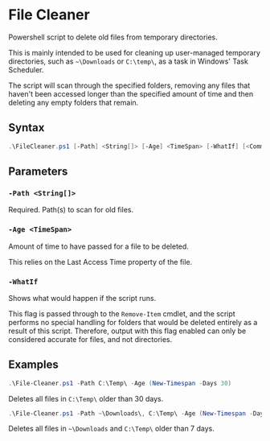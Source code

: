 # File Cleaner

Powershell script to delete old files from temporary directories.

This is mainly intended to be used for cleaning up user-managed temporary directories, such as `~\Downloads` or `C:\temp\`, as a task in Windows' Task Scheduler.

The script will scan through the specified folders, removing any files that haven't been accessed longer than the specified amount of time and then deleting any empty folders that remain.


## Syntax

```powershell
.\FileCleaner.ps1 [-Path] <String[]> [-Age] <TimeSpan> [-WhatIf] [<CommonParameters>]
```


## Parameters

### `-Path <String[]>`
Required. Path(s) to scan for old files.

### `-Age <TimeSpan>`
Amount of time to have passed for a file to be deleted.

This relies on the Last Access Time property of the file.

### `-WhatIf`
Shows what would happen if the script runs.

This flag is passed through to the `Remove-Item` cmdlet, and the script performs no special handling for folders that would be deleted entirely as a result of this script. Therefore, output with this flag enabled can only be considered accurate for files, and not directories.

## Examples

```powershell
.\File-Cleaner.ps1 -Path C:\Temp\ -Age (New-Timespan -Days 30)
```

Deletes all files in `C:\Temp\` older than 30 days.

```powershell
.\File-Cleaner.ps1 -Path ~\Downloads\, C:\Temp\ -Age (New-Timespan -Days 7)
```

Deletes all files in `~\Downloads` and `C:\Temp\` older than 7 days.
